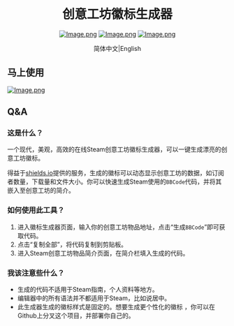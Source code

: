 

<p align="center">
    <h1 align="center">创意工坊徽标生成器</h1>
    <div align="center">
    <a href='https://space.bilibili.com/523837807'><img src="https://bilistats.lonelyion.com/followers?uid=523837807&amp;style=for-the-badge" referrerpolicy="no-referrer" alt="Image.png"></a>
    <a href='https://discord.com/channels/806044973795246080'><img src="https://img.shields.io/discord/806044973795246080?style=for-the-badge&amp;logo=discord&amp;logoColor=fff&amp;label=Discord&amp;labelColor=515de9&amp;color=f2f2f2" referrerpolicy="no-referrer" alt="Image.png"></a>
    <a href='https://steamcommunity.com/id/obscurefreeman/'><img src="https://img.shields.io/badge/steam-065b8c?style=for-the-badge&amp;logo=steam" referrerpolicy="no-referrer" alt="Image.png"></a>
    </div>
    <p align="center">简体中文|English</p>
</p>




## 马上使用

[![Image.png](https://img.shields.io/badge/创意工坊-徽标生成器-335F4B?style=for-the-badge&logo=sourceengine)](https://obscurefreeman.github.io/workshop-badges-generator/)

## Q&A

### 这是什么？

一个现代，美观，高效的在线Steam创意工坊徽标生成器，可以一键生成漂亮的创意工坊徽标。

得益于[shields.io](https://shields.io/)提供的服务，生成的徽标可以动态显示创意工坊的数据，如订阅者数量，下载量和文件大小。你可以快速生成Steam使用的`BBCode`代码，并将其嵌入至创意工坊的简介。

### 如何使用此工具？

1. 进入徽标生成器页面，输入你的创意工坊物品地址，点击“生成`BBCode`”即可获取代码。
2. 点击“复制全部”，将代码复制到剪贴板。
3. 进入Steam创意工坊物品简介页面，在简介栏填入生成的代码。

### 我该注意些什么？

- 生成的代码不适用于Steam指南，个人资料等地方。
- 编辑器中的所有语法并不都适用于Steam，比如说居中。
- 此生成器生成的徽标样式是固定的。想要生成更个性化的徽标 ，你可以在Github上分叉这个项目，并部署你自己的。